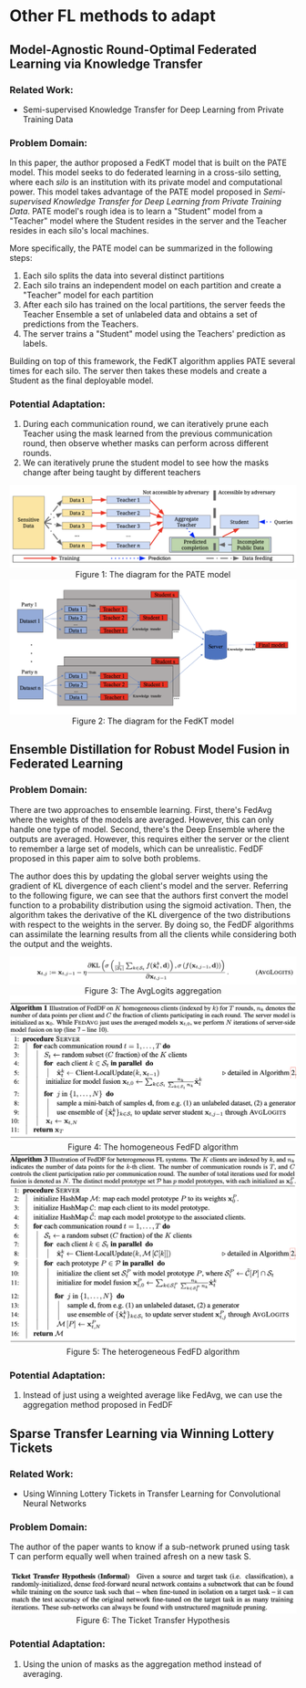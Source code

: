 # Other FL methods to adapt

## Model-Agnostic Round-Optimal Federated Learning via Knowledge Transfer

### Related Work:

- Semi-supervised Knowledge Transfer for Deep Learning from Private Training Data

### Problem Domain:

In this paper, the author proposed a FedKT model that is built on the PATE model. This model seeks to do federated learning in a cross-silo setting, where each *silo* is an institution with its private model and computational power. This model takes advantage of the PATE model proposed in *Semi-supervised Knowledge Transfer for Deep Learning from Private Training Data*. PATE model's rough idea is to learn a "Student" model from a "Teacher" model where the Student resides in the server and the Teacher resides in each silo's local machines. 

More specifically, the PATE model can be summarized in the following steps: 
1. Each silo splits the data into several distinct partitions 
2. Each silo trains an independent model on each partition and create a "Teacher" model for each partition 
3. After each silo has trained on the local partitions, the server feeds the Teacher Ensemble a set of unlabeled data and obtains a set of predictions from the Teachers. 
4. The server trains a "Student" model using the Teachers' prediction as labels. 

Building on top of this framework, the FedKT algorithm applies PATE several times for each silo. The server then takes these models and create a Student as the final deployable model.

### Potential Adaptation:  
1. During each communication round, we can iteratively prune each Teacher using the mask learned from the previous communication round, then observe whether masks can perform across different rounds. 
2. We can iteratively prune the student model to see how the masks change after being taught by different teachers


<img src='./PATE.png'>

<center>Figure 1: The diagram for the PATE model</center>

<img src='./FedKT.png'>

<center>Figure 2: The diagram for the FedKT model</center>

## Ensemble Distillation for Robust Model Fusion in Federated Learning

### Problem Domain:

There are two approaches to ensemble learning. First, there's FedAvg where the weights of the models are averaged. However, this can only handle one type of model. Second, there's the Deep Ensemble where the outputs are averaged. However, this requires either the server or the client to remember a large set of models, which can be unrealistic. FedDF proposed in this paper aim to solve both problems. 

The author does this by updating the global server weights using the gradient of KL divergence of each client's model and the server. Referring to the following figure, we can see that the authors first convert the model function to a probability distribution using the sigmoid activation. Then, the algorithm takes the derivative of the KL divergence of the two distributions with respect to the weights in the server. By doing so, the FedDF algorithms can assimilate the learning results from all the clients while considering both the output and the weights.

<img src='./AvgLogits.png'>

<center>Figure 3: The AvgLogits aggregation</center>

<img src='./FedFD.png'>

<center>Figure 4: The homogeneous FedFD algorithm</center>

<img src='./FedFD2.png'>

<center>Figure 5: The heterogeneous FedFD algorithm</center>

### Potential Adaptation:

1. Instead of just using a weighted average like FedAvg, we can use the aggregation method proposed in FedDF

## Sparse Transfer Learning via Winning Lottery Tickets

### Related Work:

- Using Winning Lottery Tickets in Transfer Learning for Convolutional Neural Networks

### Problem Domain:

The author of the paper wants to know if a sub-network pruned using task T can perform equally well when trained afresh on a new task S.

<img src='./TicketTransfer.png' />

<center>Figure 6: The Ticket Transfer Hypothesis</center>

### Potential Adaptation:

1. Using the union of masks as the aggregation method instead of averaging.
